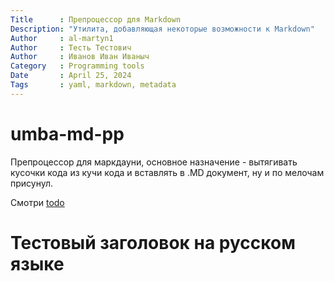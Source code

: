 ```yaml
---
Title      : Препроцессор для Markdown
Description: "Утилита, добавляющая некоторые возможности к Markdown"
Author     : al-martyn1
Author     : Тесть Тестович
Author     : Иванов Иван Иваныч
Category   : Programming tools
Date       : April 25, 2024
Tags       : yaml, markdown, metadata
---
```


# umba-md-pp

Препроцессор для маркдауни, основное назначение - вытягивать кусочки кода из кучи кода и вставлять
в .MD документ, ну и по мелочам присунул.

Смотри [todo](doc/todo.txt)

# Тестовый заголовок на русском языке